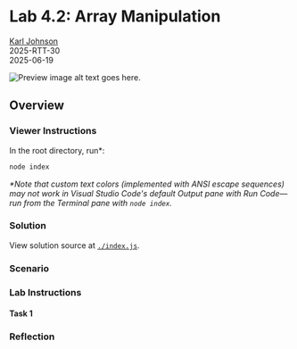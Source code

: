 # Lab 4.2: Array Manipulation

[Karl Johnson](https://github.com/hirekarl)  
2025-RTT-30  
<date datetime="2025-06-19">2025-06-19</date>  

![Preview image alt text goes here.]()

## Overview
### Viewer Instructions
In the root directory, run*:

```bash
node index
```

*\*Note that custom text colors (implemented with ANSI escape sequences) may not work in Visual Studio Code's default Output pane with Run Code&mdash;run from the Terminal pane with `node index`.*

### Solution
View solution source at [`./index.js`](./index.js).

### Scenario


### Lab Instructions
#### Task 1

### Reflection
